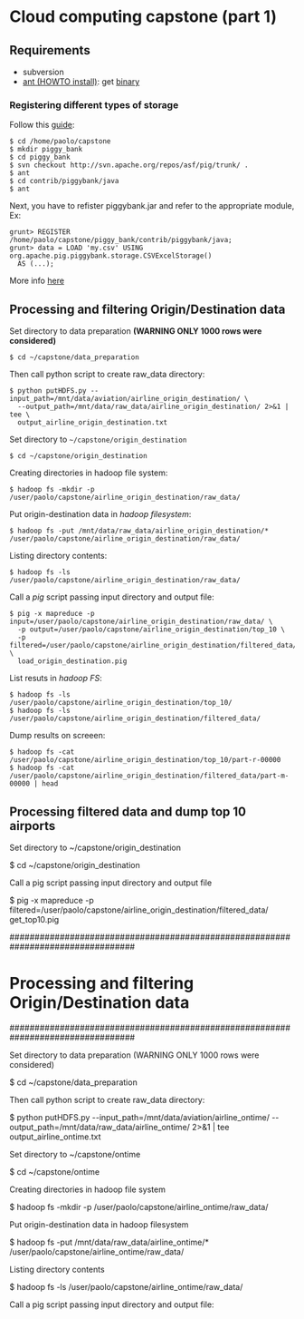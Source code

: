 
# Cloud computing capstone (part 1)

## Requirements

* subversion
* [ant (HOWTO install)][install-ant]: get [binary][ant-binary]

[install-ant]: http://xmodulo.com/how-to-install-apache-ant-on-centos.html
[ant-binary]: http://mirrors.muzzy.it/apache//ant/binaries/apache-ant-1.9.6-bin.tar.gz


### Registering different types of storage

Follow this [guide][install-piggybank]:

```
$ cd /home/paolo/capstone
$ mkdir piggy_bank
$ cd piggy_bank
$ svn checkout http://svn.apache.org/repos/asf/pig/trunk/ .
$ ant
$ cd contrib/piggybank/java
$ ant
```

Next, you have to refister piggybank.jar and refer to the appropriate module, Ex:

```
grunt> REGISTER /home/paolo/capstone/piggy_bank/contrib/piggybank/java;
grunt> data = LOAD 'my.csv' USING org.apache.pig.piggybank.storage.CSVExcelStorage()
  AS (...);
```

More info [here][reading-csv-in-pig]

[install-piggybank]: https://cwiki.apache.org/confluence/display/PIG/PiggyBank
[reading-csv-in-pig]: http://stackoverflow.com/questions/17816078/csv-reading-in-pig-csv-file-contains-quoted-comma

## Processing and filtering Origin/Destination data

Set directory to data preparation **(WARNING ONLY 1000 rows were considered)**

```
$ cd ~/capstone/data_preparation
```

Then call python script to create raw_data directory:

```
$ python putHDFS.py --input_path=/mnt/data/aviation/airline_origin_destination/ \
  --output_path=/mnt/data/raw_data/airline_origin_destination/ 2>&1 | tee \
  output_airline_origin_destination.txt
```
Set directory to `~/capstone/origin_destination`

```
$ cd ~/capstone/origin_destination
```

Creating directories in hadoop file system:

```
$ hadoop fs -mkdir -p /user/paolo/capstone/airline_origin_destination/raw_data/
```

Put origin-destination data in *hadoop filesystem*:

```
$ hadoop fs -put /mnt/data/raw_data/airline_origin_destination/* /user/paolo/capstone/airline_origin_destination/raw_data/
```

Listing directory contents:

```
$ hadoop fs -ls /user/paolo/capstone/airline_origin_destination/raw_data/
```

Call a *pig* script passing input directory and output file:

```
$ pig -x mapreduce -p input=/user/paolo/capstone/airline_origin_destination/raw_data/ \
  -p output=/user/paolo/capstone/airline_origin_destination/top_10 \
  -p filtered=/user/paolo/capstone/airline_origin_destination/filtered_data/ \
  load_origin_destination.pig
```

List resuts in *hadoop FS*:

```
$ hadoop fs -ls /user/paolo/capstone/airline_origin_destination/top_10/
$ hadoop fs -ls /user/paolo/capstone/airline_origin_destination/filtered_data/
```

Dump results on screeen:

```
$ hadoop fs -cat /user/paolo/capstone/airline_origin_destination/top_10/part-r-00000
$ hadoop fs -cat /user/paolo/capstone/airline_origin_destination/filtered_data/part-m-00000 | head
```

## Processing filtered data and dump top 10 airports


Set directory to ~/capstone/origin_destination

$ cd ~/capstone/origin_destination

Call a pig script passing input directory and output file

$ pig -x mapreduce -p filtered=/user/paolo/capstone/airline_origin_destination/filtered_data/ \
  get_top10.pig

#################################################################################
# Processing and filtering Origin/Destination data                              #
#################################################################################

Set directory to data preparation (WARNING ONLY 1000 rows were considered)

$ cd ~/capstone/data_preparation

Then call python script to create raw_data directory:

$ python putHDFS.py --input_path=/mnt/data/aviation/airline_ontime/ --output_path=/mnt/data/raw_data/airline_ontime/ 2>&1 | tee output_airline_ontime.txt

Set directory to ~/capstone/ontime

$ cd ~/capstone/ontime

Creating directories in hadoop file system

$ hadoop fs -mkdir -p /user/paolo/capstone/airline_ontime/raw_data/

Put origin-destination data in hadoop filesystem

$ hadoop fs -put /mnt/data/raw_data/airline_ontime/* /user/paolo/capstone/airline_ontime/raw_data/

Listing directory contents

$ hadoop fs -ls /user/paolo/capstone/airline_ontime/raw_data/

Call a pig script passing input directory and output file:
